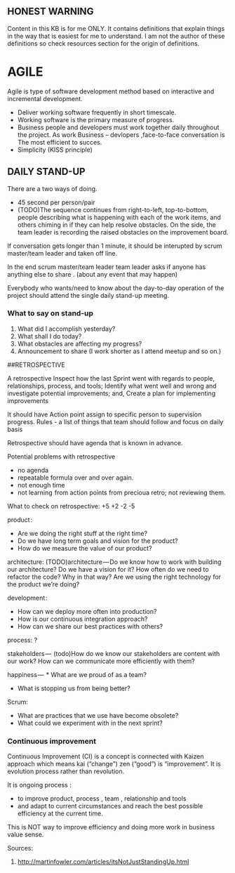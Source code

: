 ## **HONEST WARNING**
Content in this KB is for me ONLY.
It contains definitions that explain things in the way that is easiest for me to understand.
I am not the author of these definitions so check resources section for the origin of definitions. 

# AGILE

Agile is type of software development method based on interactive and incremental development.
* Deliver working software frequently in  short timescale.
* Working software is the primary measure of progress. 
* Business people and developers must work 
together daily throughout the project. As work Business – devlopers ,face-to-face conversation is The most efficient to succes.
* Simplicity (KISS principle)


## DAILY STAND-UP

There are a two ways of doing.
* 45 second per person/pair
* (TODO)The sequence continues from right-to-left, top-to-bottom, people describing what is happening with each of the work items, and others chiming in if they can help resolve obstacles. On the side, the team leader is recording the raised obstacles on the improvement board.

If conversation gets longer than 1 minute, it should be interupted by scrum master/team leader and taken off line.

In the end scrum master/team leader  team leader asks if anyone has anything else to share . (about any event that may happen)

Everybody who wants/need to know about the day-to-day operation of the project should attend the single daily stand-up meeting.

### What to say on stand-up
1. What did I accomplish yesterday?
2. What shall I do today?
3. What obstacles are affecting my progress?
4. Announcement to share (I work shorter as I attend meetup and so on.)

##RETROSPECTIVE

A retrospective
Inspect how the last Sprint went with regards to people, relationships, process, and tools;
Identify  what went well and wrong and investigate potential improvements; and,
Create a plan for implementing improvements


It should have
Action point assign to specific person to supervision progress.
Rules - a list of things that team should follow and focus on daily basis

Retrospective should have agenda that is known in advance.


Potential problems with retrospective
 * no agenda
 * repeatable formula over and over again.
 * not enough time
 * not learning  from action points from precioua retro; not reviewing them.


What to check on retrospective:
+5 +2  -2 -5

product :
* Are we doing the right stuff at the right time?
* Do we have long term goals and vision for the product?
* How do we measure the value of our product?

architecture:
(TODO)architecture — Do we know how to work with building our architecture? Do we have a vision for it? How often do we need to refactor the code? Why in that way? Are we using the right technology for the product we’re doing?

development :
* How can we deploy more often into production?
* How is our continuous integration approach?
* How can we share our best practices with others?

process:
?

stakeholders — 
(todo)How do we know our stakeholders are content with our work? How can we communicate more efficiently with them?

happiness —
 * What are we proud of as a team?
 * What is stopping us from being better?

Scrum:
* What are practices that we use have become obsolete?
* What could we experiment with in the next sprint?

### Continuous improvement

 Continuous Improvement (CI) is a concept is connected with Kaizen approach which means kai (“change”) zen (“good”) is “improvement”.
 It is evolution process rather than revolution.

 It is ongoing process :
 * to improve  product, process , team , relationship and tools
 *  and adapt to current circumstances and reach the best possible efficiency at the current time.

 This is NOT way to improve efficiency and doing more work in business value sense.


 Sources:
 1. http://martinfowler.com/articles/itsNotJustStandingUp.html